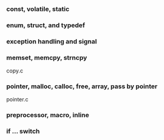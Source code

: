 
### const, volatile, static

### enum, struct, and typedef

### exception handling and signal

### memset, memcpy, strncpy
copy.c

### pointer, malloc, calloc, free, array, pass by pointer
pointer.c

### preprocessor, macro, inline

### if ... switch


